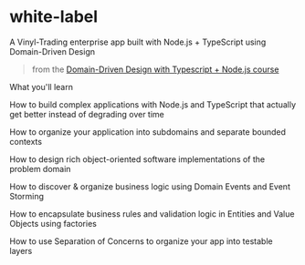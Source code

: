 # white-label
A Vinyl-Trading enterprise app built with Node.js + TypeScript using Domain-Driven Design

> from the [Domain-Driven Design with Typescript + Node.js course](https://khalilstemmler.com/courses/domain-driven-design-typescript)

What you'll learn

How to build complex applications with Node.js and TypeScript that actually get better instead of degrading over time


How to organize your application into subdomains and separate bounded contexts


How to design rich object-oriented software implementations of the problem domain


How to discover & organize business logic using Domain Events and Event Storming


How to encapsulate business rules and validation logic in Entities and Value Objects using factories


How to use Separation of Concerns to organize your app into testable layers

